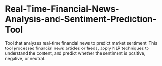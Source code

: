 # Real-Time-Financial-News-Analysis-and-Sentiment-Prediction-Tool
Tool that analyzes real-time financial news to predict market sentiment. This tool processes financial news articles or feeds, apply NLP techniques to understand the content, and predict whether the sentiment is positive, negative, or neutral.
